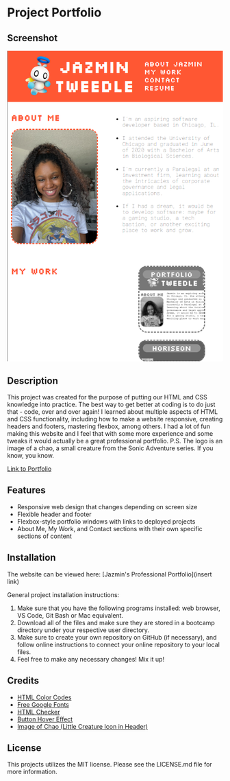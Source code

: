 # Project Portfolio #

## Screenshot ##

<p align="center">
  <img src="https://raw.githubusercontent.com/jtweedle1/Week-2-Portfolio/main/images/pictureofportfolio.png"/>
</p>

## Description ##
This project was created for the purpose of putting our HTML and CSS knowledge into practice. The best way to get better at coding is to do just that - code, over and over again! I learned about multiple aspects of HTML and CSS functionality, including how to make a website responsive, creating headers and footers, mastering flexbox, among others. I had a lot of fun making this website and I feel that with some more experience and some tweaks it would actually be a great professional portfolio. P.S. The logo is an image of a chao, a small creature from the Sonic Adventure series. If you know, you know.

[Link to Portfolio](https://jtweedle1.github.io/Week-2-Portfolio/)

## Features ##
* Responsive web design that changes depending on screen size
* Flexible header and footer
* Flexbox-style portfolio windows with links to deployed projects
* About Me, My Work, and Contact sections with their own specific sections of content

## Installation ##
The website can be viewed here: [Jazmin's Professional Portfolio](insert link)

General project installation instructions:
1. Make sure that you have the following programs installed: web browser, VS Code, Git Bash or Mac equivalent.
2. Download all of the files and make sure they are stored in a bootcamp directory under your respective user directory.
3. Make sure to create your own repository on GitHub (if necessary), and follow online instructions to connect your online repository to your local files.
4. Feel free to make any necessary changes! Mix it up!

## Credits ##
* [HTML Color Codes](https://htmlcolorcodes.com/)
* [Free Google Fonts](https://fonts.google.com/specimen/Silkscreen)
* [HTML Checker](https://validator.w3.org/nu/)
* [Button Hover Effect](https://thebrandsmen.com/css-image-hover-effects/)
* [Image of Chao (Little Creature Icon in Header)](https://sonic.fandom.com/wiki/Hero_Chao)

## License ##
This projects utilizes the MIT license. Please see the LICENSE.md file for more information.
